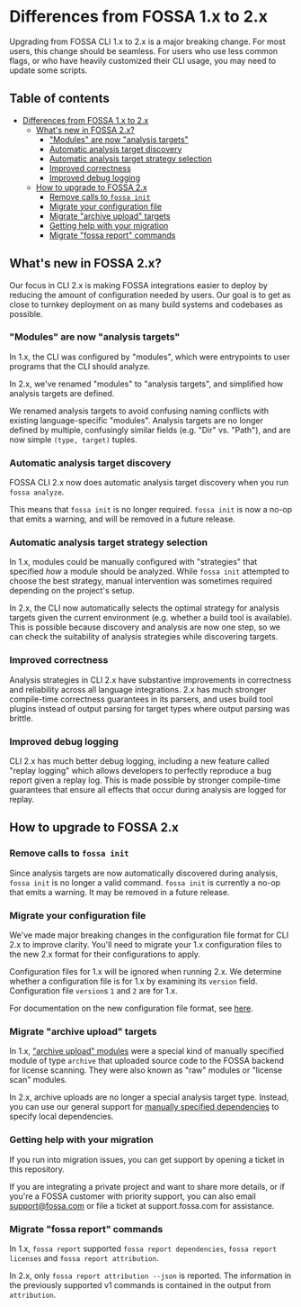 # Differences from FOSSA 1.x to 2.x

Upgrading from FOSSA CLI 1.x to 2.x is a major breaking change. For most users, this change should be seamless. For users who use less common flags, or who have heavily customized their CLI usage, you may need to update some scripts.

## Table of contents <!-- omit in toc -->
- [Differences from FOSSA 1.x to 2.x](#differences-from-fossa-1x-to-2x)
  - [What's new in FOSSA 2.x?](#whats-new-in-fossa-2x)
    - ["Modules" are now "analysis targets"](#modules-are-now-analysis-targets)
    - [Automatic analysis target discovery](#automatic-analysis-target-discovery)
    - [Automatic analysis target strategy selection](#automatic-analysis-target-strategy-selection)
    - [Improved correctness](#improved-correctness)
    - [Improved debug logging](#improved-debug-logging)
  - [How to upgrade to FOSSA 2.x](#how-to-upgrade-to-fossa-2x)
    - [Remove calls to `fossa init`](#remove-calls-to-fossa-init)
    - [Migrate your configuration file](#migrate-your-configuration-file)
    - [Migrate "archive upload" targets](#migrate-archive-upload-targets)
    - [Getting help with your migration](#getting-help-with-your-migration)
    - [Migrate "fossa report" commands](#migrate-fossa-report-commands)

## What's new in FOSSA 2.x?

Our focus in CLI 2.x is making FOSSA integrations easier to deploy by reducing the amount of configuration needed by users. Our goal is to get as close to turnkey deployment on as many build systems and codebases as possible.

### "Modules" are now "analysis targets"

In 1.x, the CLI was configured by "modules", which were entrypoints to user programs that the CLI should analyze.

In 2.x, we've renamed "modules" to "analysis targets", and simplified how analysis targets are defined.

We renamed analysis targets to avoid confusing naming conflicts with existing language-specific "modules". Analysis targets are no longer defined by multiple, confusingly similar fields (e.g. "Dir" vs. "Path"), and are now simple `(type, target)` tuples.

### Automatic analysis target discovery

FOSSA CLI 2.x now does automatic analysis target discovery when you run `fossa analyze`.

This means that `fossa init` is no longer required. `fossa init` is now a no-op that emits a warning, and will be removed in a future release.

### Automatic analysis target strategy selection

In 1.x, modules could be manually configured with "strategies" that specified _how_ a module should be analyzed. While `fossa init` attempted to choose the best strategy, manual intervention was sometimes required depending on the project's setup.

In 2.x, the CLI now automatically selects the optimal strategy for analysis targets given the current environment (e.g. whether a build tool is available). This is possible because discovery and analysis are now one step, so we can check the suitability of analysis strategies while discovering targets.

### Improved correctness

Analysis strategies in CLI 2.x have substantive improvements in correctness and reliability across all language integrations. 2.x has much stronger compile-time correctness guarantees in its parsers, and uses build tool plugins instead of output parsing for target types where output parsing was brittle.

### Improved debug logging

CLI 2.x has much better debug logging, including a new feature called "replay logging" which allows developers to perfectly reproduce a bug report given a replay log. This is made possible by stronger compile-time guarantees that ensure all effects that occur during analysis are logged for replay.

## How to upgrade to FOSSA 2.x

### Remove calls to `fossa init`

Since analysis targets are now automatically discovered during analysis, `fossa init` is no longer a valid command. `fossa init` is currently a no-op that emits a warning. It may be removed in a future release.

### Migrate your configuration file

We've made major breaking changes in the configuration file format for CLI 2.x to improve clarity. You'll need to migrate your 1.x configuration files to the new 2.x format for their configurations to apply.

Configuration files for 1.x will be ignored when running 2.x. We determine whether a configuration file is for 1.x by examining its `version` field. Configuration file `version`s `1` and `2` are for 1.x.

<!-- TODO: Write up configuration file field docs -->

For documentation on the new configuration file format, see [here](https://github.com/fossas/spectrometer/pull/220).

### Migrate "archive upload" targets

In 1.x, ["archive upload" modules](https://github.com/fossas/fossa-cli/blob/master/docs/integrations/archive.md#archive) were a special kind of manually specified module of type `archive` that uploaded source code to the FOSSA backend for license scanning. They were also known as "raw" modules or "license scan" modules.

In 2.x, archive uploads are no longer a special analysis target type. Instead, you can use our general support for [manually specified dependencies](https://github.com/fossas/spectrometer/blob/master/docs/userguide.md#license-scanning-local-dependencies) to specify local dependencies.

### Getting help with your migration

If you run into migration issues, you can get support by opening a ticket in this repository.

If you are integrating a private project and want to share more details, or if you're a FOSSA customer with priority support, you can also email support@fossa.com or file a ticket at support.fossa.com for assistance.

### Migrate "fossa report" commands

In 1.x, `fossa report` supported `fossa report dependencies`, `fossa report licenses` and `fossa report attribution`.

In 2.x, only `fossa report attribution --json` is reported. The information in the previously supported v1 commands is contained in the output from `attribution`.